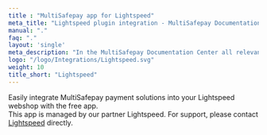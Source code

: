 ```yaml
---
title : "MultiSafepay app for Lightspeed"
meta_title: "Lightspeed plugin integration - MultiSafepay Documentation Center"
manual: "."
faq: "."
layout: 'single'
meta_description: "In the MultiSafepay Documentation Center all relevant information regarding our Plugins and API. As well as Support pages for Payment Method, Tools and General Questions. You can also find the contact details of our Support Team and Integration Team."
logo: "/logo/Integrations/Lightspeed.svg"
weight: 10
title_short: "Lightspeed"
---
```

Easily integrate MultiSafepay payment solutions into your Lightspeed webshop with the free app.<br>
This app is managed by our partner Lightspeed. For support, please contact [Lightspeed](https://www.lightspeedhq.nl/support) directly.
